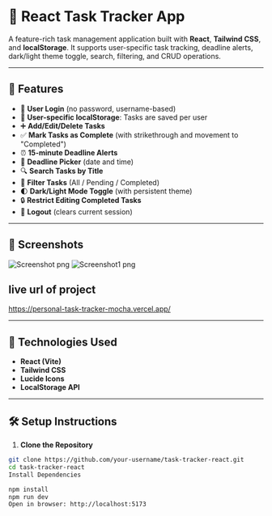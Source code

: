 # 📝 React Task Tracker App

A feature-rich task management application built with **React**, **Tailwind CSS**, and **localStorage**. It supports user-specific task tracking, deadline alerts, dark/light theme toggle, search, filtering, and CRUD operations.

---

## 🚀 Features

- 🔐 **User Login** (no password, username-based)
- 🧠 **User-specific localStorage**: Tasks are saved per user
- ➕ **Add/Edit/Delete Tasks**
- ✅ **Mark Tasks as Complete** (with strikethrough and movement to "Completed")
- ⏰ **15-minute Deadline Alerts**
- 📆 **Deadline Picker** (date and time)
- 🔍 **Search Tasks by Title**
- 📂 **Filter Tasks** (All / Pending / Completed)
- 🌓 **Dark/Light Mode Toggle** (with persistent theme)
- 🔒 **Restrict Editing Completed Tasks**
- 👋 **Logout** (clears current session)

---

## 📸 Screenshots

![Screenshot png](https://github.com/user-attachments/assets/ea46036c-cfa1-46c2-942b-7931796a43d1)
![Screenshot1 png](https://github.com/user-attachments/assets/ac944d25-1298-461c-9c1a-e87bd543c0c3)


## live url of project
https://personal-task-tracker-mocha.vercel.app/


---

## 🧰 Technologies Used

- **React (Vite)**
- **Tailwind CSS**
- **Lucide Icons**
- **LocalStorage API**

---

## 🛠️ Setup Instructions

1. **Clone the Repository**

```bash
git clone https://github.com/your-username/task-tracker-react.git
cd task-tracker-react
Install Dependencies

npm install
npm run dev
Open in browser: http://localhost:5173
